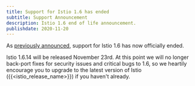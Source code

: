 ```yaml
---
title: Support for Istio 1.6 has ended
subtitle: Support Announcement
description: Istio 1.6 end of life announcement.
publishdate: 2020-11-20
---
```


As [previously announced](/news/support/announcing-1.6-eol/), support for Istio 1.6 has now officially ended.

Istio 1.6.14 will be released November 23rd. At this point we will no longer back-port fixes for security issues and
critical bugs to 1.6, so we heartily encourage you to upgrade to the latest version of Istio ({{<istio_release_name>}})
if you haven't already.
